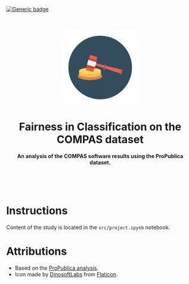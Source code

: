 [![Generic badge](https://img.shields.io/badge/license-Unlicense-green.svg)](https://shields.io/)

<div align="center">
	<br>
	<br>
	<img src="misc/icon.svg" width="200" height="200">
    <h1>Fairness in Classification on the COMPAS dataset</h1>
	<p>
    <b>An analysis of the COMPAS software results using the ProPublica dataset.</b>
	</p>
	<br>
	<br>
	<br>
</div>

# Instructions

Content of the study is located in the `src/project.ipynb` notebook.

# Attributions

* Based on the [ProPublica analysis](https://github.com/propublica/compas-analysis).
* Icon made by [DinosoftLabs](https://www.flaticon.com/authors/dinosoftlabs) from [Flaticon](https://www.flaticon.com/).
